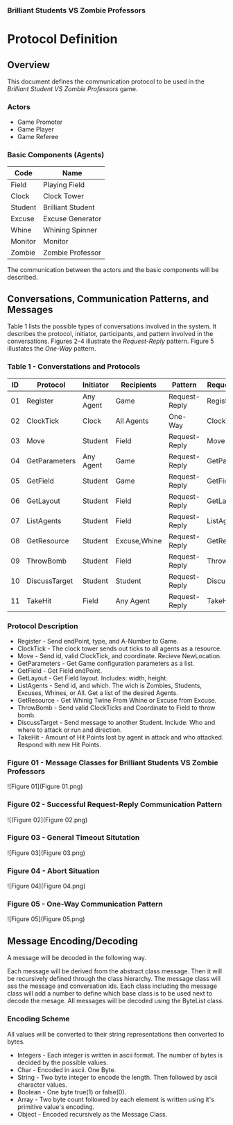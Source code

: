 ### Brilliant Students VS Zombie Professors

Protocol Definition
===================

Overview
-----------

This document defines the communication protocol to be used in the *Brilliant Student VS Zombie Professors* game.

### Actors

* Game Promoter
* Game Player
* Game Referee

### Basic Components (Agents)

Code    | Name
------- | ----
Field   | Playing Field
Clock   | Clock Tower
Student | Brilliant Student
Excuse  | Excuse Generator
Whine   | Whining Spinner
Monitor | Monitor
Zombie  | Zombie Professor

The communication between the actors and the basic components will be described.


Conversations, Communication Patterns, and Messages
---------------------------------------------------

Table 1 lists the possible types of conversations involved in the system. It describes the protocol, initiator, participants, and pattern involved in the conversations. Figures 2-4 illustrate the *Request-Reply* pattern. Figure 5 illustates the *One-Way* pattern.

### Table 1 - Converstations and Protocols

ID | Protocol       | Initiator | Recipients    | Pattern       | Request Class | Reply Class
---| -------------- | --------- | ------------- | ------------- | ------------- | -----------
01 | Register       | Any Agent | Game          | Request-Reply | Register      | Assignment
02 | ClockTick      | Clock     | All Agents    | One-Way       | ClockTick     | N/A
03 | Move           | Student   | Field         | Request-Reply | Move          | NewLocation
04 | GetParameters  | Any Agent | Game          | Request-Reply | GetParameters | ParameterList
05 | GetField       | Student   | Game          | Request-Reply | GetField      | Field
06 | GetLayout      | Student   | Field         | Request-Reply | GetLayout     | Layout
07 | ListAgents     | Student   | Field         | Request-Reply | ListAgents    | AgentList
08 | GetResource    | Student   | Excuse,Whine  | Request-Reply | GetResource   | Recource
09 | ThrowBomb      | Student   | Field         | Request-Reply | ThrowBomb     | Acknowledge
10 | DiscussTarget  | Student   | Student       | Request-Reply | DiscussTarget | TargetStrategy
11 | TakeHit        | Field     | Any Agent     | Request-Reply | TakeHit       | ImHit

### Protocol Description

* Register - Send endPoint, type, and A-Number to Game.
* ClockTick - The clock tower sends out ticks to all agents as a resource.
* Move - Send id, valid ClockTick, and coordinate. Recieve NewLocation.
* GetParameters - Get Game configuration parameters as a list.
* GetField - Get Field endPoint.
* GetLayout - Get Field layout. Includes: width, height.
* ListAgents - Send id, and which. The wich is Zombies, Students, Excuses, Whines, or All. Get a list of the desired Agents.
* GetResource - Get Whinig Twine From Whine or Excuse from Excuse.
* ThrowBomb - Send valid ClockTicks and Coordinate to Field to throw bomb.
* DiscussTarget - Send message to another Student. Include: Who and where to attack or run and direction.
* TakeHit - Amount of Hit Points lost by agent in attack and who attacked. Respond with new Hit Points.


### Figure 01 - Message Classes for Brilliant Students VS Zombie Professors

![Figure 01](Figure 01.png)

### Figure 02 - Successful Request-Reply Communication Pattern

![(Figure 02](Figure 02.png)

### Figure 03 - General Timeout Situtation

![Figure 03](Figure 03.png)

### Figure 04 - Abort Situation

![Figure 04](Figure 04.png)

### Figure 05 - One-Way Communication Pattern

![Figure 05](Figure 05.png)

Message Encoding/Decoding
-------------------------

A message will be decoded in the following way.

Each message will be derived from the abstract class message. Then it will be recursively defined through the class hierarchy. The message class will ass the message and conversation ids. Each class including the message class will add a number to define which base class is to be used next to decode the mesage. All messages will be decoded using the ByteList class.

### Encoding Scheme

All values will be converted to their string representations then converted to bytes.

* Integers - Each integer is written in ascii format. The number of bytes is decided by the possible values.
* Char - Encoded in ascii. One Byte.
* String - Two byte integer to encode the length. Then followed by ascii character values.
* Boolean - One byte true(1) or false(0).
* Array - Two byte count followed by each element is written using it's primitive value's encoding.
* Object - Encoded recursively as the Message Class.